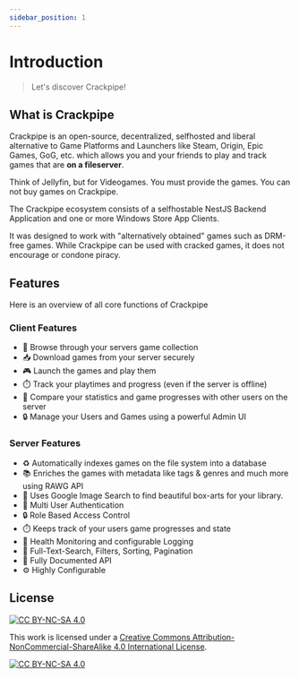 ```yaml
---
sidebar_position: 1
---
```


# Introduction

> Let's discover Crackpipe!

## What is Crackpipe

Crackpipe is an open-source, decentralized, selfhosted and liberal alternative to Game Platforms and Launchers like Steam, Origin, Epic Games, GoG, etc. which allows you and your friends to play and track games that are **on a fileserver**.

Think of Jellyfin, but for Videogames. You must provide the games. You can not buy games on Crackpipe.

The Crackpipe ecosystem consists of a selfhostable NestJS Backend Application and one or more Windows Store App Clients.

It was designed to work with "alternatively obtained" games such as DRM-free games. While Crackpipe can be used with cracked games, it does not encourage or condone piracy.

## Features

Here is an overview of all core functions of Crackpipe

### Client Features

- 🔎 Browse through your servers game collection
- 📥 Download games from your server securely
- 🎮 Launch the games and play them
- ⏱️ Track your playtimes and progress (even if the server is offline)
- 👥 Compare your statistics and game progresses with other users on the server
- 🔒 Manage your Users and Games using a powerful Admin UI

### Server Features

- ♻️ Automatically indexes games on the file system into a database
- 📚 Enriches the games with metadata like tags & genres and much more using RAWG API
- 📸 Uses Google Image Search to find beautiful box-arts for your library.
- 👥 Multi User Authentication
- 🔒 Role Based Access Control
- ⏱️ Keeps track of your users game progresses and state
- 🚨 Health Monitoring and configurable Logging
- 🔎 Full-Text-Search, Filters, Sorting, Pagination
- 🔌 Fully Documented API
- ⚙️ Highly Configurable

## License
[![CC BY-NC-SA 4.0][cc-by-nc-sa-shield]][cc-by-nc-sa]

This work is licensed under a
[Creative Commons Attribution-NonCommercial-ShareAlike 4.0 International License][cc-by-nc-sa].

[![CC BY-NC-SA 4.0][cc-by-nc-sa-image]][cc-by-nc-sa]

[cc-by-nc-sa]: http://creativecommons.org/licenses/by-nc-sa/4.0/
[cc-by-nc-sa-image]: https://licensebuttons.net/l/by-nc-sa/4.0/88x31.png
[cc-by-nc-sa-shield]: https://img.shields.io/badge/License-CC%20BY--NC--SA%204.0-lightgrey.svg
